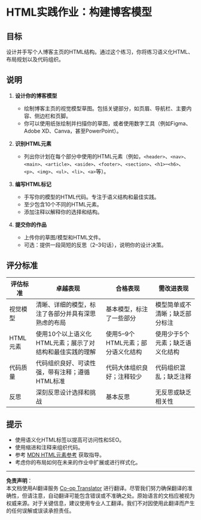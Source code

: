<!--
CO_OP_TRANSLATOR_METADATA:
{
  "original_hash": "5a764667bbe82aa72ac0a67f4c97ff4a",
  "translation_date": "2025-10-03T08:50:02+00:00",
  "source_file": "3-terrarium/1-intro-to-html/assignment.md",
  "language_code": "zh"
}
-->
# HTML实践作业：构建博客模型

## 目标

设计并手写个人博客主页的HTML结构。通过这个练习，你将练习语义化HTML、布局规划以及代码组织。

## 说明

1. **设计你的博客模型**
   - 绘制博客主页的视觉模型草图。包括关键部分，如页眉、导航栏、主要内容、侧边栏和页脚。
   - 你可以使用纸张绘制并扫描你的草图，或者使用数字工具（例如Figma、Adobe XD、Canva，甚至PowerPoint）。

2. **识别HTML元素**
   - 列出你计划在每个部分中使用的HTML元素（例如，`<header>`、`<nav>`、`<main>`、`<article>`、`<aside>`、`<footer>`、`<section>`、`<h1>`–`<h6>`、`<p>`、`<img>`、`<ul>`、`<li>`、`<a>`等）。

3. **编写HTML标记**
   - 手写你的模型的HTML代码。专注于语义结构和最佳实践。
   - 至少包含10个不同的HTML元素。
   - 添加注释以解释你的选择和结构。

4. **提交你的作品**
   - 上传你的草图/模型和HTML文件。
   - 可选：提供一段简短的反思（2–3句话），说明你的设计决策。

## 评分标准

| 评估标准       | 卓越表现                                                                                     | 合格表现                                                                         | 需改进表现                                                                      |
|----------------|--------------------------------------------------------------------------------------------|----------------------------------------------------------------------------------|---------------------------------------------------------------------------------|
| 视觉模型       | 清晰、详细的模型，标注了各部分并具有深思熟虑的布局                                           | 基本模型，标注了一些部分                                                         | 模型简单或不清晰；缺乏部分标注                                                  |
| HTML元素       | 使用10个以上语义化HTML元素；展示了对结构和最佳实践的理解                                      | 使用5–9个HTML元素；部分语义化结构                                                | 使用少于5个元素；缺乏语义化结构                                                |
| 代码质量       | 代码组织良好、可读性强，带有注释；遵循HTML标准                                               | 代码大体组织良好；注释较少                                                       | 代码组织混乱；缺乏注释                                                          |
| 反思           | 深刻反思设计选择和挑战                                                                      | 基本反思                                                                         | 无反思或缺乏相关性                                                              |

## 提示

- 使用语义化HTML标签以提高可访问性和SEO。
- 使用缩进和注释来组织代码。
- 参考 [MDN HTML元素参考](https://developer.mozilla.org/en-US/docs/Web/HTML/Element) 获取指导。
- 考虑你的布局如何在未来的作业中扩展或进行样式化。

---

**免责声明**：  
本文档使用AI翻译服务 [Co-op Translator](https://github.com/Azure/co-op-translator) 进行翻译。尽管我们努力确保翻译的准确性，但请注意，自动翻译可能包含错误或不准确之处。原始语言的文档应被视为权威来源。对于关键信息，建议使用专业人工翻译。我们不对因使用此翻译而产生的任何误解或误读承担责任。